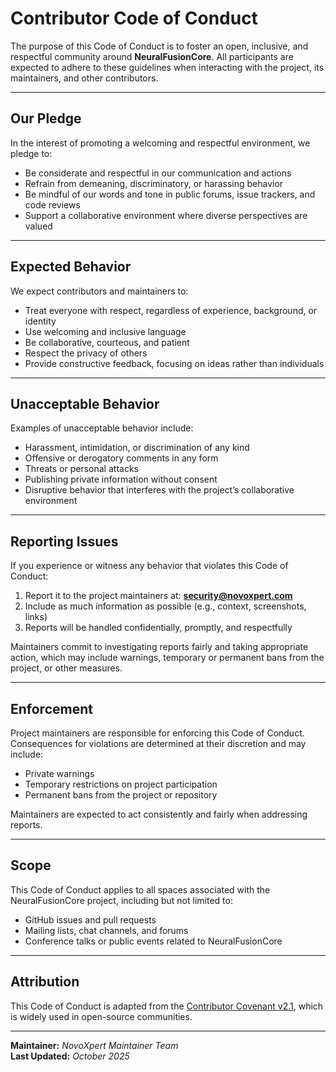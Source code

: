 # Contributor Code of Conduct

The purpose of this Code of Conduct is to foster an open, inclusive, and respectful community around **NeuralFusionCore**. All participants are expected to adhere to these guidelines when interacting with the project, its maintainers, and other contributors.

---

## Our Pledge

In the interest of promoting a welcoming and respectful environment, we pledge to:

- Be considerate and respectful in our communication and actions  
- Refrain from demeaning, discriminatory, or harassing behavior  
- Be mindful of our words and tone in public forums, issue trackers, and code reviews  
- Support a collaborative environment where diverse perspectives are valued  

---

## Expected Behavior

We expect contributors and maintainers to:

- Treat everyone with respect, regardless of experience, background, or identity  
- Use welcoming and inclusive language  
- Be collaborative, courteous, and patient  
- Respect the privacy of others  
- Provide constructive feedback, focusing on ideas rather than individuals  

---

## Unacceptable Behavior

Examples of unacceptable behavior include:

- Harassment, intimidation, or discrimination of any kind  
- Offensive or derogatory comments in any form  
- Threats or personal attacks  
- Publishing private information without consent  
- Disruptive behavior that interferes with the project’s collaborative environment  

---

## Reporting Issues

If you experience or witness any behavior that violates this Code of Conduct:

1. Report it to the project maintainers at: **security@novoxpert.com**  
2. Include as much information as possible (e.g., context, screenshots, links)  
3. Reports will be handled confidentially, promptly, and respectfully  

Maintainers commit to investigating reports fairly and taking appropriate action, which may include warnings, temporary or permanent bans from the project, or other measures.

---

## Enforcement

Project maintainers are responsible for enforcing this Code of Conduct. Consequences for violations are determined at their discretion and may include:

- Private warnings  
- Temporary restrictions on project participation  
- Permanent bans from the project or repository  

Maintainers are expected to act consistently and fairly when addressing reports.

---

## Scope

This Code of Conduct applies to all spaces associated with the NeuralFusionCore project, including but not limited to:

- GitHub issues and pull requests  
- Mailing lists, chat channels, and forums  
- Conference talks or public events related to NeuralFusionCore  

---

## Attribution

This Code of Conduct is adapted from the [Contributor Covenant v2.1](https://www.contributor-covenant.org/version/2/1/code_of_conduct/), which is widely used in open-source communities.

---

**Maintainer:** _NovoXpert Maintainer Team_  
**Last Updated:** _October 2025_